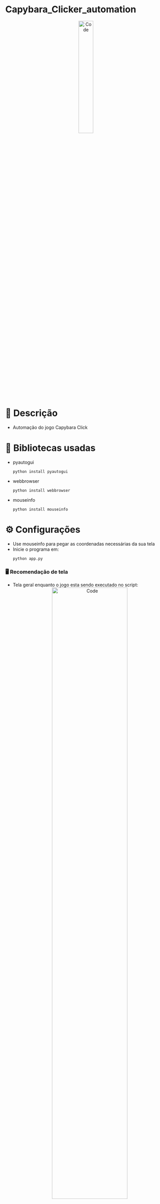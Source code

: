 # Capybara_Clicker_automation
  <div align="center">
    <img src="https://img001.prntscr.com/file/img001/KzquvcfJRFe6IBoqKFt_5Q.png" alt="Code" width="30%">
  </div>

# 🧾 Descrição 
+ Automação do jogo Capybara Click
# 📖 Bibliotecas usadas
+ pyautogui
  ```
  python install pyautogui
  ```
+ webbrowser
  ```
  python install webbrowser
  ```
+ mouseinfo
  ```
  python install mouseinfo
  ```
# ⚙️ Configurações
 + Use mouseinfo para pegar as coordenadas necessárias da sua tela
 + Inicie o programa em:
    ```
    python app.py
    ```

### 🖥 Recomendação de tela
+ Tela geral enquanto o jogo esta sendo executado no script:
  <div align="center">
    <img src="https://img001.prntscr.com/file/img001/qBTZ93pxSzWMwvRBmZUlLA.png" alt="Code" width="70%">
  </div>
+ Pegar coordenadas play do jogo:
  <div align="center">
    <img src="https://img001.prntscr.com/file/img001/xczNg6P8QlKi8OmvateB6Q.png" alt="Code" width="40%">
  </div>
+ Coordenadas da capivara:
  <div align="center">
    <img src="https://img001.prntscr.com/file/img001/2dARkXB8RmWHnSH67LdcqQ.png" alt="Code" width="50%">
  </div>
